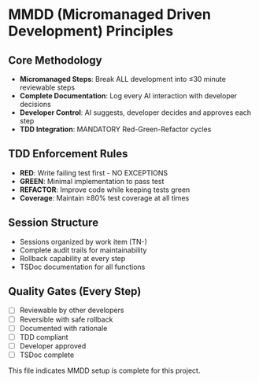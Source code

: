 # MMDD (Micromanaged Driven Development) Principles

## Core Methodology

- **Micromanaged Steps**: Break ALL development into ≤30 minute reviewable steps
- **Complete Documentation**: Log every AI interaction with developer decisions
- **Developer Control**: AI suggests, developer decides and approves each step
- **TDD Integration**: MANDATORY Red-Green-Refactor cycles

## TDD Enforcement Rules

- **RED**: Write failing test first - NO EXCEPTIONS
- **GREEN**: Minimal implementation to pass test
- **REFACTOR**: Improve code while keeping tests green
- **Coverage**: Maintain ≥80% test coverage at all times

## Session Structure

- Sessions organized by work item (TN-<BRANCH-NAME>)
- Complete audit trails for maintainability
- Rollback capability at every step
- TSDoc documentation for all functions

## Quality Gates (Every Step)

- [ ] Reviewable by other developers
- [ ] Reversible with safe rollback
- [ ] Documented with rationale
- [ ] TDD compliant
- [ ] Developer approved
- [ ] TSDoc complete

This file indicates MMDD setup is complete for this project.

